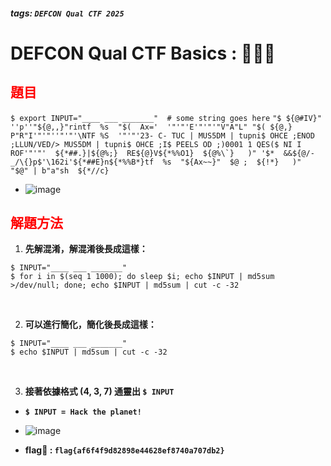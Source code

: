 ##### tags: `DEFCON Qual CTF 2025`
# DEFCON Qual CTF Basics : 🐱‍💻🌐

<style>
.red {
  color: red;
}
.blue {
  color: blue;
}
.purple {
  color: #7D3382;
}
.light_purple {
  color: #810cf5;
}
</style>

<span class=""></span>

## <span class="red">題目</span>

```$ export INPUT="____ ___ _______"  # some string goes here```
```"$ ${@#IV}"  ''p''"${@,,}"rintf  %s  "$(  Ax='  '"'"'E'"'"'"V"A"L" "$( ${@,}  P"R"I'"'"''"'"'\NTF %S  '"'"'23- C- TUC | MUS5DM | tupni$ OHCE ;ENOD ;LLUN/VED/> MUS5DM | tupni$ OHCE ;I$ PEELS OD ;)0001 1 QES($ NI I ROF'"'"'  ${*##.}|${@%;}  RE${@}V${*%%O1}  ${@%\`}   )" '$*  &&${@/-_/\{}p$'\162i'${*##E}n${*%%B*}tf  %s  "${Ax~~}"  $@ ;  ${!*}   )"  "$@" | b"a"sh  ${*//c}```

- ![image](https://hackmd.io/_uploads/r1UgHrw0Je.png)

## <span class="red">解題方法</span>

1. **先解混淆，解混淆後長成這樣：**

```
$ INPUT="____ ___ _______"
$ for i in $(seq 1 1000); do sleep $i; echo $INPUT | md5sum >/dev/null; done; echo $INPUT | md5sum | cut -c -32
```

&emsp;

2. **可以進行簡化，簡化後長成這樣：**

```
$ INPUT="____ ___ _______"
$ echo $INPUT | md5sum | cut -c -32
```

&emsp;

3. **接著依據格式 (4, 3, 7) 通靈出 ```$ INPUT```**

- **```$ INPUT = Hack the planet!```**

- ![image](https://hackmd.io/_uploads/HyXGLHv0Jg.png)

- **flag🚩 : `flag{af6f4f9d82898e44628ef8740a707db2}`**